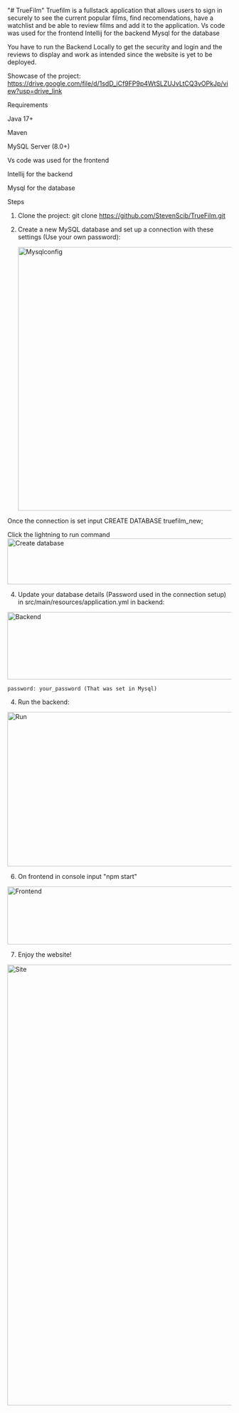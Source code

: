 "# TrueFilm" 
Truefilm is a fullstack application that allows users to sign in securely to see the current popular films, find recomendations, have a watchlist and be able to review films and add it to the application.
Vs code was used for the frontend
Intellij for the backend
Mysql for the database

You have to run the Backend Locally to get the security and login and the reviews to display and work as intended since the website is yet to be deployed.

Showcase of the project: https://drive.google.com/file/d/1sdD_iCf9FP9p4WtSLZUJvLtCQ3vOPkJp/view?usp=drive_link

Requirements


Java 17+


Maven
 

MySQL Server (8.0+)


Vs code was used for the frontend


Intellij for the backend


Mysql for the database


Steps

1. Clone the project:
git clone https://github.com/StevenScib/TrueFilm.git


2. Create a new MySQL database and set up a connection with these settings (Use your own password):

   <img width="882" height="591" alt="Mysqlconfig" src="https://github.com/user-attachments/assets/4ef64593-0734-4594-8a8e-ae75858eb844" />

Once the connection is set input 
CREATE DATABASE truefilm_new;

Click the lightning to run command
   <img width="1013" height="103" alt="Create database" src="https://github.com/user-attachments/assets/3ba0f70e-dcfc-472f-89d7-bd058fb4ebf2" />


4. Update your database details (Password used in the connection setup) in src/main/resources/application.yml in backend:

<img width="1030" height="151" alt="Backend" src="https://github.com/user-attachments/assets/c6e4c54d-31d5-4b09-b566-d18a8b43cf15" />

    password: your_password (That was set in Mysql)

4. Run the backend:

   
<img width="1815" height="346" alt="Run" src="https://github.com/user-attachments/assets/b58b337b-9811-4fcd-a140-d5c9fc840b06" />


6. On frontend in console input "npm start"

<img width="558" height="130" alt="Frontend" src="https://github.com/user-attachments/assets/3288d289-bce8-47c0-ac1e-e900c1118dff" />


7. Enjoy the website!

<img width="1914" height="988" alt="Site" src="https://github.com/user-attachments/assets/9987c945-9cab-4e73-8f87-5c4ce7dc799e" />

